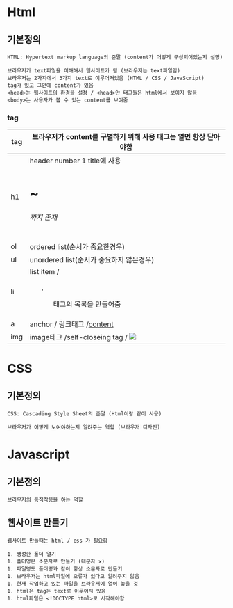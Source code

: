 # Html

## 기본정의

    HTML: Hypertext markup language의 준말 (content가 어떻게 구성되어있는지 설명)

    브라우저가 text파일을 이해해서 웹사이트가 됨 (브라우저는 text파일임)
    브라우저는 2가지에서 3가지 text로 이루어져있음 (HTML / CSS / JavaScript)
    tag가 있고 그안에 content가 있음
    <head>는 웹사이트의 환경을 설정 / <head>안 태그들은 html에서 보이지 않음
    <body>는 사용자가 볼 수 있는 content를 보여줌

### tag

| tag | 브라우저가 content를 구별하기 위해 사용 태그는 열면 항상 닫아야함 |
| --- | ----------------------------------------------------------------- |
| h1  | header number 1 title에 사용 <h1>~<h6>까지 존재                   |
| ol  | ordered list(순서가 중요한경우)                                   |
| ul  | unordered list(순서가 중요하지 않은경우)                          |
| li  | list item / <ol>,<ul>태그의 목록을 만들어줌                       |
| a   | anchor / 링크태그 /<a href="링크" target="_blank">content</a>     |
| img | image태그 /self-closeing tag / <img src="링크" />                 |

# CSS

## 기본정의

    CSS: Cascading Style Sheet의 준말 (Html이랑 같이 사용)

    브라우저가 어떻게 보여야하는지 알려주는 역할 (브라우저 디자인)

# Javascript

## 기본정의

    브라우저의 동적작용을 하는 역할

## 웹사이트 만들기

    웹사이트 만들때는 html / css 가 필요함

    1. 생성한 폴더 열기
    1. 폴더명은 소문자로 만들기 (대문자 x)
    1. 파일명도 폴더명과 같이 항상 소문자로 만들기
    1. 브라우저는 html파일에 오류가 있다고 알려주지 않음
    1. 현재 작업하고 있는 파일을 브라우저에 열어 놓을 것
    1. html은 tag는 text로 이루어져 있음
    1. html파일은 <!DOCTYPE html>로 시작해야함
